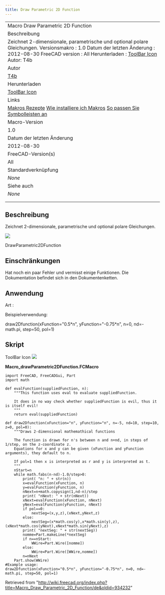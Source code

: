 ```yaml
---
title: Draw Parametric 2D Function
---
```


|                                                                                                                                                                                                                                                                                        |
| -------------------------------------------------------------------------------------------------------------------------------------------------------------------------------------------------------------------------------------------------------------------------------------- |
| Macro Draw Parametric 2D Function                                                                                                                                                                                                                                                      |
| Beschreibung                                                                                                                                                                                                                                                                           |
| Zeichnet 2-dimensionale, parametrische und optional polare Gleichungen. Versionsmakro : 1.0 Datum der letzten Änderung : 2012-08-30 FreeCAD version : All Herunterladen : [ToolBar Icon](https://www.freecadweb.org/wiki/images/0/03/Macro_Draw_Parametric_2D_Function.png) Autor: T4b |
| Autor                                                                                                                                                                                                                                                                                  |
| [T4b](/index.php?title=User:T4b&action=edit&redlink=1 "User:T4b (page does not exist)")                                                                                                                                                                                                |
| Herunterladen                                                                                                                                                                                                                                                                          |
| [ToolBar Icon](https://www.freecadweb.org/wiki/images/0/03/Macro_Draw_Parametric_2D_Function.png)                                                                                                                                                                                      |
| Links                                                                                                                                                                                                                                                                                  |
| [Makros Rezepte](/Macros_recipes/de "Macros recipes/de") [Wie installiere ich Makros](/How_to_install_macros/de "How to install macros/de") [So passen Sie Symbolleisten an](/Customize_Toolbars/de "Customize Toolbars/de")                                                           |
| Macro-Version                                                                                                                                                                                                                                                                          |
| 1.0                                                                                                                                                                                                                                                                                    |
| Datum der letzten Änderung                                                                                                                                                                                                                                                             |
| 2012-08-30                                                                                                                                                                                                                                                                             |
| FreeCAD-Version(s)                                                                                                                                                                                                                                                                     |
| All                                                                                                                                                                                                                                                                                    |
| Standardverknüpfung                                                                                                                                                                                                                                                                    |
| _None_                                                                                                                                                                                                                                                                                 |
| Siehe auch                                                                                                                                                                                                                                                                             |
| _None_                                                                                                                                                                                                                                                                                 |
|                                                                                                                                                                                                                                                                                        |
|                                                                                                                                                                                                                                                                                        |

## Beschreibung

Zeichnet 2-dimensionale, parametrische und optional polare Gleichungen.

![](/images/Macro_drawParametric2Dfunction.png)

DrawParametric2DFunction

## Einschränkungen

Hat noch ein paar Fehler und vermisst einige Funktionen. Die Dokumentation befindet sich in den Dokumentenketten.

## Anwendung

Art :

Beispielverwendung:

draw2Dfunction(xFunction="0.5\*n", yFunction="-0.75\*n", n=0, nd=-math.pi, step=50, pol=1)

## Skript

ToolBar Icon ![](/images/Macro_Draw_Parametric_2D_Function.png)

**Macro_drawParametric2DFunction.FCMacro**

```
import FreeCAD, FreeCADGui, Part
import math

def evalFunction(suppliedFunction, n):
	"""This function uses eval to evaluate suppliedFunction.

	It does in no way check whether suppliedFunction is evil, thus it is itself evil!
	"""
	return eval(suppliedFunction)

def draw2Dfunction(xFunction="n", yFunction="n", n=-5, nd=10, step=10, z=0, pol=0):
	"""Draws 2-dimensional mathemathical functions

	The function is drawn for n's between n and n+nd, in steps of 1/step, on the z-coordinate z.
	Equations for x and y can be given (xFunction and yFunction arguments), they default to n.

	If pol=1 then x is interpreted as r and y is interpreted as t.
	"""
	nStart=n
	while math.fabs(n-nd)-1.0/step>0:
		print( "n: " + str(n))
		x=evalFunction(xFunction, n)
		y=evalFunction(yFunction, n)
		nNext=n+math.copysign(1,nd-n)/step
		print( "nNext: " + str(nNext))
		xNext=evalFunction(xFunction, nNext)
		yNext=evalFunction(yFunction, nNext)
		if pol==0:
			nextSeg=(x,y,z),(xNext,yNext,z)
		else:
			nextSeg=(x*math.cos(y),x*math.sin(y),z),(xNext*math.cos(yNext),xNext*math.sin(yNext),z)
		print( "nextSeg: " + str(nextSeg))
		nomme=Part.makeLine(*nextSeg)
		if n==nStart:
			WWire=Part.Wire([nomme])
		else:
			WWire=Part.Wire([WWire,nomme])
		n=nNext
	Part.show(WWire)
#Example usage:
draw2Dfunction(xFunction="0.5*n", yFunction="-0.75*n", n=0, nd=-math.pi, step=50, pol=1)
```

Retrieved from "<http://wiki.freecad.org/index.php?title=Macro_Draw_Parametric_2D_Function/de&oldid=934232>"
